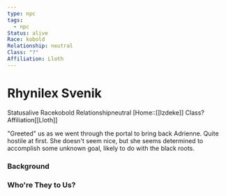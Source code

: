 ```yaml
---
type: npc
tags:
  - npc
Status: alive
Race: kobold
Relationship: neutral
Class: "?"
Affiliation: Lloth
---
```


# Rhynilex Svenik
<span class="dataview inline-field"><span class="inline-field-key">Status</span><span class="inline-field-value">alive</span></span>
<span class="dataview inline-field"><span class="inline-field-key">Race</span><span class="inline-field-value">kobold</span></span>
<span class="dataview inline-field"><span class="inline-field-key">Relationship</span><span class="inline-field-value">neutral</span></span>
[Home::[[Izdeke]]
<span class="dataview inline-field"><span class="inline-field-key">Class</span><span class="inline-field-value">?</span></span>
<span class="dataview inline-field"><span class="inline-field-key">Affiliation</span><span class="inline-field-value">[[Lloth]]</span></span>

"Greeted" us as we went through the portal to bring back Adrienne. Quite hostile at first. She doesn't seem nice, but she seems determined to accomplish some unknown goal, likely to do with the black roots.

### Background

### Who're They to Us?

